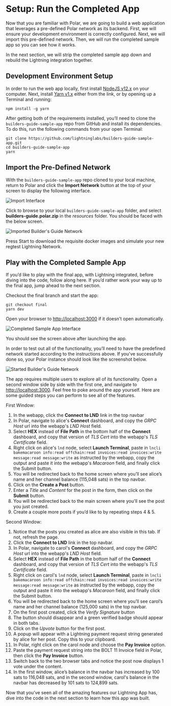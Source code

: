 # Setup: Run the Completed App

Now that you are familiar with Polar, we are going to build a web application that leverages a pre-defined Polar network as its backend. First, we will ensure your development environment is correctly configured. Next, we will import this pre-defined network. Then, we will run the completed sample app so you can see how it works.

In the next section, we will strip the completed sample app down and rebuild the Lightning integration together.

## Development Environment Setup

In order to run the web app locally, first install [NodeJS v12.x](https://nodejs.org/en/download/) on your computer. Next, install [Yarn v1.x](https://classic.yarnpkg.com/en/docs/install) either from the link, or by opening up a Terminal and running:

```shell
npm install -g yarn
```

After getting both of the requirements installed, you’ll need to clone the `builders-guide-sample-app` repo from GitHub and install its dependencies. To do this, run the following commands from your open Terminal:

```shell
git clone https://github.com/lightninglabs/builders-guide-sample-app.git
cd builders-guide-sample-app
yarn
```

## Import the Pre-Defined Network

With the `builders-guide-sample-app` repo cloned to your local machine, return to Polar and click the **Import Network** button at the top of your screen to display the following interface.

![Import Interface](../../.gitbook/assets/importScreen.png)

Click to browse to your local `builders-guide-sample-app` folder, and select **builders-guide.polar.zip** in the _resources_ folder. You should be faced with the below screen.

![Imported Builder&apos;s Guide Network](../../.gitbook/assets/buildersGuide.png)

Press Start to download the requisite docker images and simulate your new regtest Lightning Network.

## Play with the Completed Sample App

If you’d like to play with the final app, with Lightning integrated, before diving into the code, follow along here. If you’d rather work your way up to the final app, jump ahead to the next section.

Checkout the final branch and start the app:

```shell
git checkout final
yarn dev
```

Open your browser to [http://localhost:3000](http://localhost:3000) if it doesn’t open automatically.

![Completed Sample App Interface](../../.gitbook/assets/completedApp.png)

You should see the screen above after launching the app.

In order to test out all of the functionality, you’ll need to have the predefined network started according to the instructions above. If you've successfully done so, your Polar instance should look like the screenshot below.

![Started Builder&apos;s Guide Network](../../.gitbook/assets/buildersGuideStarted.png)

The app requires multiple users to explore all of its functionality. Open a second window side by side with the first one, and navigate to [http://localhost:3000](http://localhost:3000). Feel free to poke around the app yourself. Here are some guided steps you can perform to see all of the features.

First Window:

1. In the webapp, click the **Connect to LND** link in the top navbar
2. In Polar, navigate to alice's **Connect** dashboard, and copy the _GRPC Host_ url into the webapp's _LND Host_ field.
3. Select **HEX** instead of **File Path** in the bottom half of the **Connect** dashboard, and copy that version of _TLS Cert_ into the webapp's _TLS Certificate_ field.
4. Right click on alice's `lnd` node, select **Launch Terminal**, paste in `lncli bakemacaroon info:read offchain:read invoices:read invoices:write message:read message:write` as instructed by the webapp, copy the output and paste it into the webapp's _Macaroon_ field, and finally click the Submit button.
5. You will be redirected back to the home screen where you’ll see alice’s name and her channel balance \(115,048 sats\) in the top navbar.
6. Click on the **Create a Post** button.
7. Enter a _Title_ and _Content_ for the post in the form, then click on the **Submit** button.
8. You will be redirected back to the main screen where you'll see the post you just created.
9. Create a couple more posts if you’d like to by repeating steps 4 & 5.

Second Window:

1. Notice that the posts you created as alice are also visible in this tab. If not, refresh the page.
2. Click the **Connect to LND** link in the top navbar.
3. In Polar, navigate to carol's **Connect** dashboard, and copy the _GRPC Host_ url into the webapp's _LND Host_ field.
4. Select **HEX** instead of **File Path** in the bottom half of the **Connect** dashboard, and copy that version of _TLS Cert_ into the webapp's _TLS Certificate_ field.
5. Right click on carol's `lnd` node, select **Launch Terminal**, paste in `lncli bakemacaroon info:read offchain:read invoices:read invoices:write message:read message:write` as instructed by the webapp, copy the output and paste it into the webapp's _Macaroon_ field, and finally click the Submit button.
6. You will be redirected back to the home screen where you’ll see carol’s name and her channel balance \(125,000 sats\) in the top navbar.
7. On the first post created, click the _Verify Signature_ button
8. The button should disappear and a green verified badge should appear in both tabs.
9. Click on the _Upvote_ button for the first post.
10. A popup will appear with a Lightning payment request string generated by alice for her post. Copy this to your clipboard.
11. In Polar, right click on the carol node and choose the **Pay Invoice** option.
12. Paste the payment request string into the BOLT 11 Invoice field in Polar, then click the **Pay Invoice** button.
13. Switch back to the two browser tabs and notice the post now displays 1 vote under the content.
14. In the first window, alice’s balance in the navbar has increased by 100 sats to 116,048 sats, and in the second window, carol's balance in the navbar has decreased by 101 sats to 124,899 sats.

Now that you’ve seen all of the amazing features our Lightning App has, dive into the code in the next section to learn how this app was built.
